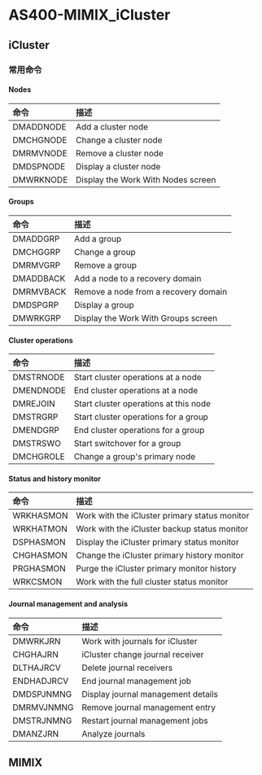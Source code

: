 # AS400-MIMIX_iCluster
## iCluster
### 常用命令
#### Nodes
命令|描述
:---|:---
DMADDNODE|Add a cluster node
DMCHGNODE|Change a cluster node
DMRMVNODE|Remove a cluster node
DMDSPNODE|Display a cluster node
DMWRKNODE|Display the Work With Nodes screen

#### Groups
命令|描述
:---|:---
DMADDGRP|Add a group
DMCHGGRP|Change a group
DMRMVGRP|Remove a group
DMADDBACK|Add a node to a recovery domain
DMRMVBACK|Remove a node from a recovery domain
DMDSPGRP|Display a group
DMWRKGRP|Display the Work With Groups screen

#### Cluster operations
命令|描述
:---|:---
DMSTRNODE|Start cluster operations at a node
DMENDNODE|End cluster operations at a node
DMREJOIN|Start cluster operations at this node
DMSTRGRP|Start cluster operations for a group
DMENDGRP|End cluster operations for a group
DMSTRSWO|Start switchover for a group
DMCHGROLE|Change a group's primary node

#### Status and history monitor
命令|描述
:---|:---
WRKHASMON|Work with the iCluster primary status monitor
WRKHATMON|Work with the iCluster backup status monitor
DSPHASMON|Display the iCluster primary status monitor
CHGHASMON|Change the iCluster primary history monitor
PRGHASMON|Purge the iCluster primary monitor history
WRKCSMON|Work with the full cluster status monitor

#### Journal management and analysis
命令|描述
:---|:---                                             
DMWRKJRN|Work with journals for iCluster
CHGHAJRN|iCluster change journal receiver
DLTHAJRCV|Delete journal receivers
ENDHADJRCV|End journal management job
DMDSPJNMNG|Display journal management details
DMRMVJNMNG|Remove journal management entry
DMSTRJNMNG|Restart journal management jobs
DMANZJRN|Analyze journals

## MIMIX